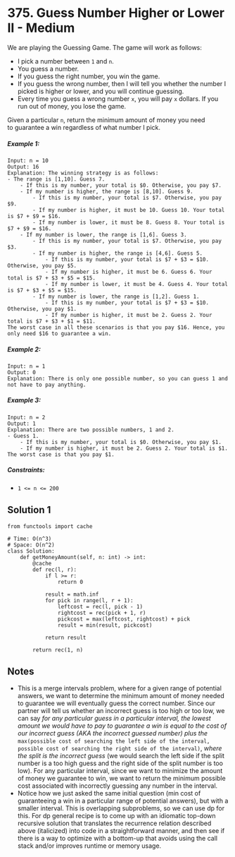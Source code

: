 # 375. Guess Number Higher or Lower II - Medium

We are playing the Guessing Game. The game will work as follows:

- I pick a number between `1` and `n`.
- You guess a number.
- If you guess the right number, you win the game.
- If you guess the wrong number, then I will tell you whether the number I picked is higher or lower, and you will continue guessing.
- Every time you guess a wrong number `x`, you will pay `x` dollars. If you run out of money, you lose the game.

Given a particular `n`, return the minimum amount of money you need to guarantee a win regardless of what number I pick.

##### Example 1:

```
Input: n = 10
Output: 16
Explanation: The winning strategy is as follows:
- The range is [1,10]. Guess 7.
    - If this is my number, your total is $0. Otherwise, you pay $7.
    - If my number is higher, the range is [8,10]. Guess 9.
        - If this is my number, your total is $7. Otherwise, you pay $9.
        - If my number is higher, it must be 10. Guess 10. Your total is $7 + $9 = $16.
        - If my number is lower, it must be 8. Guess 8. Your total is $7 + $9 = $16.
    - If my number is lower, the range is [1,6]. Guess 3.
        - If this is my number, your total is $7. Otherwise, you pay $3.
        - If my number is higher, the range is [4,6]. Guess 5.
            - If this is my number, your total is $7 + $3 = $10. Otherwise, you pay $5.
            - If my number is higher, it must be 6. Guess 6. Your total is $7 + $3 + $5 = $15.
            - If my number is lower, it must be 4. Guess 4. Your total is $7 + $3 + $5 = $15.
        - If my number is lower, the range is [1,2]. Guess 1.
            - If this is my number, your total is $7 + $3 = $10. Otherwise, you pay $1.
            - If my number is higher, it must be 2. Guess 2. Your total is $7 + $3 + $1 = $11.
The worst case in all these scenarios is that you pay $16. Hence, you only need $16 to guarantee a win.
```

##### Example 2:

```
Input: n = 1
Output: 0
Explanation: There is only one possible number, so you can guess 1 and not have to pay anything.
```

##### Example 3:

```
Input: n = 2
Output: 1
Explanation: There are two possible numbers, 1 and 2.
- Guess 1.
    - If this is my number, your total is $0. Otherwise, you pay $1.
    - If my number is higher, it must be 2. Guess 2. Your total is $1.
The worst case is that you pay $1.
```

##### Constraints:

- `1 <= n <= 200`

## Solution 1

```
from functools import cache

# Time: O(n^3)
# Space: O(n^2)
class Solution:
    def getMoneyAmount(self, n: int) -> int:
        @cache
        def rec(l, r):
            if l >= r:
                return 0

            result = math.inf
            for pick in range(l, r + 1):
                leftcost = rec(l, pick - 1)
                rightcost = rec(pick + 1, r)
                pickcost = max(leftcost, rightcost) + pick
                result = min(result, pickcost)

            return result
            
        return rec(1, n)
```

## Notes
- This is a merge intervals problem, where for a given range of potential answers, we want to determine the minimum amount of money needed to guarantee we will eventually guess the correct number. Since our partner will tell us whether an incorrect guess is too high or too low, we can say *for any particular guess in a particular interval, the lowest amount we would have to pay to guarantee a win is equal to the cost of our incorrect guess (AKA the incorrect guessed number) plus the* `max(possible cost of searching the left side of the interval, possible cost of searching the right side of the interval)`, *where the split is the incorrect guess* (we would search the left side if the split number is a too high guess and the right side of the split number is too low). For any particular interval, since we want to minimize the amount of money we guarantee to win, we want to return the minimum possible cost associated with incorrectly guessing any number in the interval.
- Notice how we just asked the same initial question (min cost of guaranteeing a win in a particular range of potential answers), but with a smaller interval. This is overlapping subproblems, so we can use dp for this. For dp general recipe is to come up with an idiomatic top-down recursive solution that translates the recurrence relation described above (italicized) into code in a straightforward manner, and then see if there is a way to optimize with a bottom-up that avoids using the call stack and/or improves runtime or memory usage.